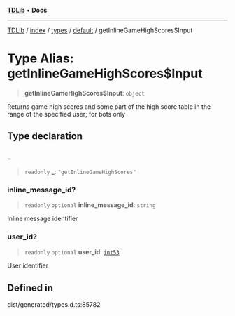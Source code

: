 [**TDLib**](../../../../../../README.md) • **Docs**

***

[TDLib](../../../../../../modules.md) / [index](../../../../../README.md) / [types](../../../README.md) / [default](../README.md) / getInlineGameHighScores$Input

# Type Alias: getInlineGameHighScores$Input

> **getInlineGameHighScores$Input**: `object`

Returns game high scores and some part of the high score table in the range of the specified user; for bots only

## Type declaration

### \_

> `readonly` **\_**: `"getInlineGameHighScores"`

### inline\_message\_id?

> `readonly` `optional` **inline\_message\_id**: `string`

Inline message identifier

### user\_id?

> `readonly` `optional` **user\_id**: [`int53`](int53.md)

User identifier

## Defined in

dist/generated/types.d.ts:85782
